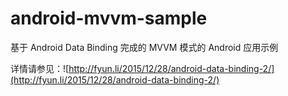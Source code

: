 # android-mvvm-sample
基于 Android Data Binding 完成的 MVVM 模式的 Android 应用示例

详情请参见：![http://fyun.li/2015/12/28/android-data-binding-2/](http://fyun.li/2015/12/28/android-data-binding-2/)

